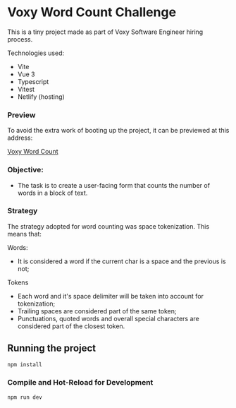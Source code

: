 # Voxy Word Count Challenge

This is a tiny project made as part of Voxy Software Engineer hiring process.

Technologies used:
- Vite
- Vue 3
- Typescript
- Vitest
- Netlify (hosting)

### Preview
To avoid the extra work of booting up the project, it can be previewed at this address:

[Voxy Word Count](https://voxy-word-count.netlify.app/)

### Objective:
- The task is to create a user-facing form that counts the number of words in a
block of text.

### Strategy
The strategy adopted for word counting was space tokenization. This means that:

Words:
- It is considered a word if the current char is a space and the previous is not;

Tokens
- Each word and it's space delimiter will be taken into account for tokenization;
- Trailing spaces are considered part of the same token;
- Punctuations, quoted words and overall special characters are considered part of the closest token.

## Running the project

```sh
npm install
```

### Compile and Hot-Reload for Development

```sh
npm run dev
```
